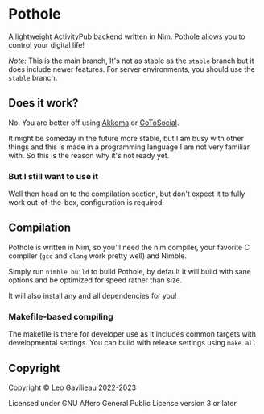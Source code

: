 # Pothole

A lightweight ActivityPub backend written in Nim. Pothole allows you to control your digital life!

*Note:* This is the main branch, It's not as stable as the `stable` branch but it does include newer features. For server environments, you should use the `stable` branch.

## Does it work?

No. You are better off using [Akkoma](https://akkoma.social/) or [GoToSocial](https://gotosocial.org/).

It might be someday in the future more stable, but I am busy with other things and this is made in a programming language I am not very familiar with. So this is the reason why it's not ready yet.

### But I still want to use it

Well then head on to the compilation section, but don't expect it to fully work out-of-the-box, configuration is required.

## Compilation

Pothole is written in Nim, so you'll need the nim compiler, your favorite C compiler (`gcc` and `clang` work pretty well) and Nimble.

Simply run `nimble build` to build Pothole, by default it will build with sane options and be optimized for speed rather than size.

It will also install any and all dependencies for you!

### Makefile-based compiling

The makefile is there for developer use as it includes common targets with developmental settings. You can build with release settings using `make all`

## Copyright

Copyright © Leo Gavilieau 2022-2023

Licensed under GNU Affero General Public License version 3 or later.
